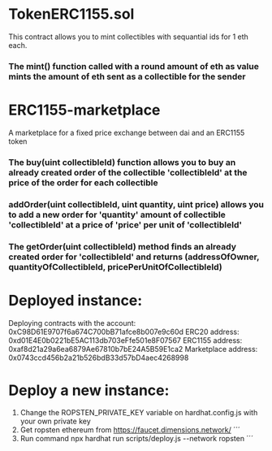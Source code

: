# TokenERC1155.sol
This contract allows you to mint collectibles with sequantial ids for 1 eth each. 



### The mint() function called with a round amount of eth as value mints the amount of eth sent as a collectible for the sender



# ERC1155-marketplace
A marketplace for a fixed price exchange between dai and an ERC1155 token



### The buy(uint collectibleId) function allows you to buy an already created order of the collectible 'collectibleId' at the price of the order for each collectible



### addOrder(uint collectibleId, uint quantity, uint price) allows you to add a new order for 'quantity' amount of collectible 'collectibleId' at a price of 'price' per unit of 'collectibleId'



### The getOrder(uint collectibleId) method finds an already created order for 'collectibleId' and returns (addressOfOwner, quantityOfCollectibleId, pricePerUnitOfCollectibleId)


# Deployed instance:

Deploying contracts with the account: 0xC98D61E9707f6a674C700bB71afce8b007e9c60d
ERC20 address: 0xd01E4E0b0221bE5AC113db703eFfe501e8F07567
ERC1155 address: 0xaf8d21a29a6ea6879Ae67810b7bE24A5B59E1ca2
Marketplace address: 0x0743ccd456b2a21b526bdB33d57bD4aec4268998

# Deploy a new instance:

1) Change the ROPSTEN_PRIVATE_KEY variable on hardhat.config.js with your own private key
2) Get ropsten ethereum from https://faucet.dimensions.network/
´´´ 
3) Run command
npx hardhat run scripts/deploy.js --network ropsten
´´´